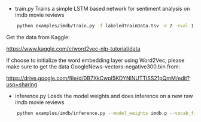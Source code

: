 * train.py
Trains a simple LSTM based network for sentiment analysis on imdb movie reviews

```sh
    python examples/imdb/train.py -f labeledTrainData.tsv -e 2 -eval 1 -s imdb.p --vocab_file imdb.vocab
```

Get the data from Kaggle:

https://www.kaggle.com/c/word2vec-nlp-tutorial/data

If choose to initialize the word embedding layer using Word2Vec, please make sure to get the data GoogleNews-vectors-negative300.bin from:

  https://drive.google.com/file/d/0B7XkCwpI5KDYNlNUTTlSS21pQmM/edit?usp=sharing

* inference.py
Loads the model weights and does inference on a new raw imdb movie reviews

```sh
    python examples/imdb/inference.py --model_weights imdb.p --vocab_file imdb.vocab
```

